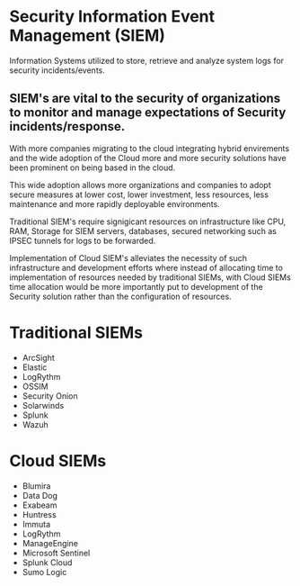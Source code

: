<h1>Security Information Event Management (SIEM)</h1>
<p>Information Systems utilized to store, retrieve and analyze system logs for security incidents/events.</p>
<h2>SIEM's are vital to the security of organizations to monitor and manage expectations of Security incidents/response.</h2>
<p>With more companies migrating to the cloud integrating hybrid envirements and the wide adoption of the Cloud more and more security solutions have been prominent on being based in the cloud.</p>
<p>This wide adoption allows more organizations and companies to adopt secure measures at lower cost, lower investment, less resources, less maintenance and more rapidly deployable environments.</p>
<p>Traditional SIEM's require signigicant resources on infrastructure like CPU, RAM, Storage for SIEM servers, databases, secured networking such as IPSEC tunnels for logs to be forwarded.</p>
<p>Implementation of Cloud SIEM's alleviates the necessity of such infrastructure and development efforts where instead of allocating time to implementation of resources needed by traditional SIEMs, with Cloud SIEMs time allocation would be more importantly put to development of the Security solution rather than the configuration of resources.</p>
<h1>Traditional SIEMs</h1>
<ul>
  <li>ArcSight</li>
  <li>Elastic</li>
  <li>LogRythm</li>
  <li>OSSIM</li>
  <li>Security Onion</li>
  <li>Solarwinds</li>
  <li>Splunk</li>
  <li>Wazuh</li>
</ul>
<h1>Cloud SIEMs</h1>
<ul>
  <li>Blumira</li>
  <li>Data Dog</li>
  <li>Exabeam</li>
  <li>Huntress</li>
  <li>Immuta</li>
  <li>LogRythm</li>
  <li>ManageEngine</li>
  <li>Microsoft Sentinel</li>
  <li>Splunk Cloud</li>
  <li>Sumo Logic</li>
</ul>
